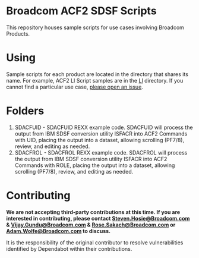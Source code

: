 # Broadcom ACF2 SDSF Scripts
This repository houses sample scripts for use cases involving Broadcom Products.

# Using
Sample scripts for each product are located in the directory that shares its name. For example, ACF2 LI Script samples are in the [LI](LI) directory. If you cannot find a particular use case, [please open an issue](https://github.com/BroadcomMFD/broadcom-product-scripts/issues/new).

# Folders
1. SDACFUID - SDACFUID REXX example code.  SDACFUID will process the output from IBM SDSF conversion utility ISFACR into ACF2 Commands with UID, placing the output into a dataset, allowing scrolling (PF7/8), review, and editing as needed.
2. SDACFROL - SDACFROL REXX example code.  SDACFROL will process the output from IBM SDSF conversion utility ISFACR into ACF2 Commands with ROLE, placing the output into a dataset, allowing scrolling (PF7/8), review, and editing as needed.

# Contributing
**We are not accepting third-party contributions at this time. If you are interested in contributing, please contact Steven.Hosie@Broadcom.com & Vijay.Gundu@Broadcom.com & Rose.Sakach@Broadcom.com or Adam.Wolfe@Broadcom.com to discuss.**

It is the responsibility of the original contributor to resolve vulnerabilities identified by Dependabot within their contributions.
